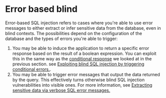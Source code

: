 # Error based blind

Error-based SQL injection refers to cases where you're able to use error messages to either extract or infer sensitive data
from the database, even in blind contexts.
The possibilities depend on the configuration of the database and the types of errors you're able to trigger:

1) You may be able to induce the application to return a specific error response based on the result of a boolean expression.
You can exploit this in the same way as the [conditional response](https://portswigger.net/web-security/sql-injection/blind#exploiting-blind-sql-injection-by-triggering-conditional-responses) we looked at in the previous section.
see [Exploiting blind SQL injection by triggering conditional errors.](https://portswigger.net/web-security/sql-injection/blind#exploiting-blind-sql-injection-by-triggering-conditional-errors).<br>
2) You may be able to trigger error messages that output the data returned by the query.
This effectively turns otherwise blind SQL injection vulnerabilities into visible ones.
For more information, see [Extracting sensitive data via verbose SQL error messages.](https://portswigger.net/web-security/sql-injection/blind#extracting-sensitive-data-via-verbose-sql-error-messages)
